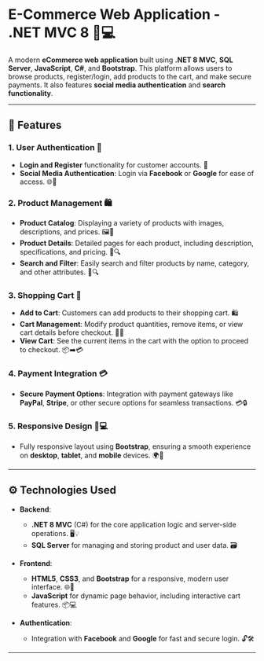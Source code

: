 ﻿# E-Commerce Web Application - .NET MVC 8 🛒💻

A modern **eCommerce web application** built using **.NET 8 MVC**, **SQL Server**, **JavaScript**, **C#**, and **Bootstrap**. This platform allows users to browse products, register/login, add products to the cart, and make secure payments. It also features **social media authentication** and **search functionality**.

---

## 🔑 Features

### 1. User Authentication 🔐
- **Login and Register** functionality for customer accounts. 📝
- **Social Media Authentication**: Login via **Facebook** or **Google** for ease of access. 🌐🔑

### 2. Product Management 🛍️
- **Product Catalog**: Displaying a variety of products with images, descriptions, and prices. 🖼️💸
- **Product Details**: Detailed pages for each product, including description, specifications, and pricing. 📄🔍
- **Search and Filter**: Easily search and filter products by name, category, and other attributes. 🛒🔍

### 3. Shopping Cart 🛒
- **Add to Cart**: Customers can add products to their shopping cart. 🛍️
- **Cart Management**: Modify product quantities, remove items, or view cart details before checkout. 📝❌
- **View Cart**: See the current items in the cart with the option to proceed to checkout. 📦➡️💳

### 4. Payment Integration 💳
- **Secure Payment Options**: Integration with payment gateways like **PayPal**, **Stripe**, or other secure options for seamless transactions. 💳🔒
  
### 5. Responsive Design 📱💻
- Fully responsive layout using **Bootstrap**, ensuring a smooth experience on **desktop**, **tablet**, and **mobile** devices. 🌍📱

---

## ⚙️ Technologies Used

- **Backend**:  
  - **.NET 8 MVC** (C#) for the core application logic and server-side operations. 🖥️💡
  - **SQL Server** for managing and storing product and user data. 🗃️
  
- **Frontend**:  
  - **HTML5**, **CSS3**, and **Bootstrap** for a responsive, modern user interface. 🌐🎨
  - **JavaScript** for dynamic page behavior, including interactive cart features. 📦💻

- **Authentication**:  
  - Integration with **Facebook** and **Google** for fast and secure login. 🔓🛠️

---

